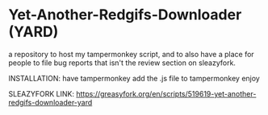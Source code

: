 # Yet-Another-Redgifs-Downloader (YARD)

a repository to host my tampermonkey script, and to also have a place for people to file bug reports that isn't the review section on sleazyfork.

INSTALLATION:
have tampermonkey
add the .js file to tampermonkey
enjoy

SLEAZYFORK LINK:
https://greasyfork.org/en/scripts/519619-yet-another-redgifs-downloader-yard
